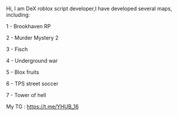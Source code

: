 Hi, I am DeX
roblox script developer,I have developed several maps, including: 

1 - Brookhaven RP

2 - Murder Mystery 2

3 - Fisch

4 - Underground war 

5 - Blox fruits

6 - TPS street soccer 

7 - Tower of hell 


My TG : https://t.me/YHUB_16
